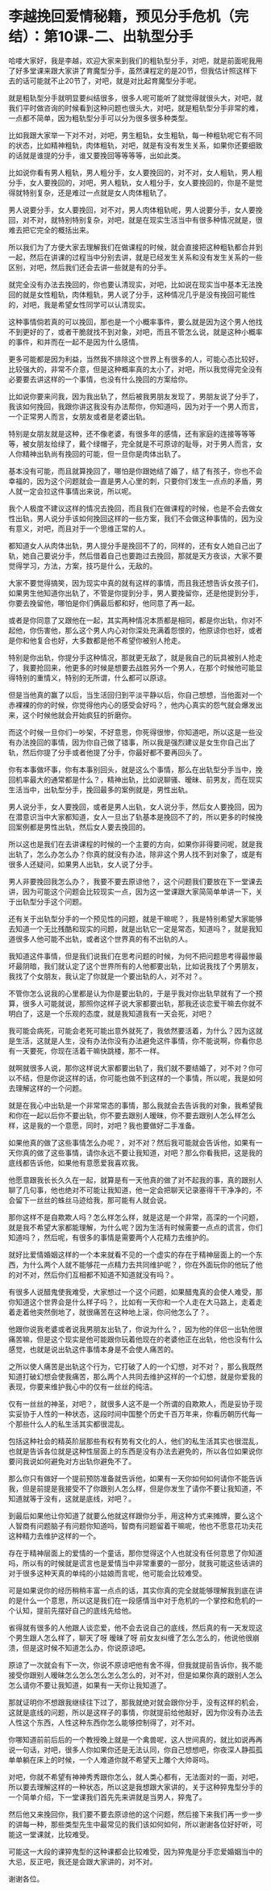 # 李越挽回爱情秘籍，预见分手危机（完结）：第10课-二、出轨型分手

哈喽大家好，我是李越，欢迎大家来到我们的粗轨型分手，对吧，就是前面呢我用了好多堂课来跟大家讲了育魔型分手，虽然课程定的是20节，但我估计照这样下去的话可能就不止20节了，对吧，就是对比起育魔型分手呢。

就是粗轨型分手就明显要纠结很多，很多人呢可能听了就觉得就很头大，对吧，就我们平时做咨询的时候看到这种问题也很头大，对吧，就是粗轨型分手非常的难，一点都不简单，因为粗轨型分手可以分为很多很多种类型。

比如我跟大家举一下对不对，对吧，男生粗轨，女生粗轨，每一种粗轨呢它有不同的状态，比如精神粗轨，肉体粗轨，对吧，就是有没有发生关系，如果你还要细致的话就是谁提的分手，谁又要挽回等等等等，出如此类。

比如说你看有男人粗轨，男人粗分手，女人要挽回的，对不对，女人粗轨，男人粗分手，女人要挽回的，对吧，男人粗轨，女人粗分手，女人要挽回的，你是不是觉得就特别复杂，还是难过一点就是女人肉体粗轨了。

男人说要分手，女人要挽回，对不对，男人肉体粗轨呢，男人说要分手，女人要挽回，对不对，就特别特别复杂，对吧，就是在现实生活当中有很多种情况就是，很难去把它完全的概括出来。

所以我们为了方便大家去理解我们在做课程的时候，就会直接把这种粗轨都合并到一起，然后在讲课的过程当中分别去讲，就是已经发生关系和没有发生关系的一些区别，对吧，然后我们还会去讲一些就是有的分手。

就完全没有办法去挽回的，你也要认清现实，对吧，比如说在现实当中基本无法挽回的就是女性粗轨，肉体粗轨，男人说了分手，这种情况几乎是没有挽回可能性的，对吧，我是希望女性同学可以认清现实。

这种事情倘若真的可以挽回，那也是一个小概率事件，要么就是因为这个男人他找不到更好的了，或者干脆就找不到对象，对吧，而且不管怎么说，就是这种小概率的事件，和并而在一起不是因为什么感情。

更多可能都是因为利益，当然我不排除这个世界上有很多的人，可能心态比较好，比较强大的，非常不介意，但是这种概率真的太小了，对吧，所以我觉得完全没有必要要去讲这样的一个事情，也没有什么挽回的方案给你。

比如说你要来问我，因为我出轨了，然后被我男朋友发现了，男朋友说了分手了，我该如何挽回，我跟你讲这我没有办法帮你，你知道吗，因为对于一个男人而言，一个正常男人而言，女朋友或者是老婆出轨。

特别是女朋友就是这种，还不像老婆，有很多年的感情，还有家庭的连接等等等等，被女朋友给绿了，戴个绿帽子，完全就是不可原谅的耻辱，对于男人而言，女人你精神出轨尚有挽回的可能，但一旦你是肉体出轨了。

基本没有可能，而且就算挽回了，哪怕是你跟她结了婚了，结了有孩子，你也不会幸福的，因为这个问题就会一直是男人心里的刺，只要你们发生一点点的矛盾，男人就一定会拉这件事情出来说，所以呢。

我个人极度不建议这样的情况去挽回，而且我们在做课程的时候，也是不会去做女性出轨，男人说分手该如何挽回这样的一些方案，我们不会做这种事情的，因为没有意义，对吧，而且对于一个思维正常的人。

都知道女人从肉体出轨，男人提分手是挽回不了的，同样的，还有女人她自己出了轨，她自己要说分手，然后借着自己也要跑过去挽回，那就是天方夜谈，大家不要觉得学习，方法，方案，技巧是什么，无敌的。

大家不要觉得搞笑，因为现实中真的就有这样的事情，而且我还想告诉女孩子们，如果男生他知道你出轨了，不管是你提到分手，男人要挽留你，还是他提到分手，你要去挽留他，哪怕是你们俩最后都和好，他同意了再一起。

或者是你同意了又跟他在一起，其实两种情况本质都是相同，都是你出轨，你对不起他，你伤害他，那么这个男人内心对你深处充满着怨恨的，他原谅你也好，或者是你和他复合也好，大多数都是他不希望你被别人抢走。

特别是你出轨，你提分手这种情况，那就更无敌了，就是我自己的玩具被别人抢走了，我要抢回来，他更多的时候是想要去战胜另外一个男人，在那个时候他可能显得特别的重情义，特别的无所谓，什么都可以原谅。

但是当他真的赢了以后，当生活回归到平淡平静以后，你自己想想，当他面对一个赤裸裸的你的时候，你觉得他内心的感受会好吗？，他内心真实的怨气就会爆发出来，这个时候他就会开始疯狂的折磨你。

而这个时候一旦你们一吵架，不好意思，你死得很惨，你知道吧，所以这是一些没有办法挽回的事情，因为你自己做了错事，所以我是强烈建议是女生你自己出了轨，然后你提了分手或者他提了分手，你最好都不要再回头了。

你有本事做坏事，你有本事别回头，就是这么个事情，那么在出轨型分手当中，挽回机率最大的通常都是什么？，精神出轨，比如说聊骚、暧昧、前男友，而在现实生活当中，出轨型分手，挽回最多的案例就是，男性出轨。

男人说分手，女人要挽回，或者是男人出轨，女人说分手，然后女人要挽回，因为在潜意识当中大家都知道，女人一旦出了轨基本是挽回不了的，所以更多的时候挽回案例都是男性出轨，然后女人要去挽回的。

所以这也是我们在去讲课程的时候的一个主要的方向，如果你非得要问呢，就是我出轨了，怎么办怎么办？你真的就没有办法，除非这个男人找不到对象了，或是有很多人还疑问，如果男人出轨，女人说了分手。

男人非要挽回我怎么办？，我要不要去原谅他？，这个问题我们要放在下一堂课去讲，因为可能这个问题会比较现实一点，因为这一堂课跟大家简简单单讲一下，关于出轨型分手这个问题。

还有关于出轨型分手的一个预见性的问题，就是干嘛呢？，我是特别希望大家能够去知道一个无比残酷和现实的问题，就是出轨它一定是常态，知道吗？，就是我知道很多人他可能不出轨，或者这个世界真的有不出轨的人。

我知道这件事情，但是我们说我们在思考问题的时候，为何不把问题思考得最惨最坏最阴暗，我们就认定了这个世界所有的人他都要出轨，比如说我找了个男朋友，我找了个女朋友，我认定了你就是一个要出轨的人，对不对？。

不管你怎么说我的心里都是认为你是要出轨的，于是乎我对你出轨早就有了一个预算，很多人可能就说，那照你这样子说大家都要出轨，那我还谈恋爱干嘛去你就不明白了，这是一个乐观的态度，就是我知道我有一天会死，对吧？

我可能会病死，可能会老死可能出意外就死了，我依然要活着，为什么？因为这就是生活，这就是人生，没有办法你没有办法避免这件事情，你不能说啊，你看你总有一天要死，你现在活着干嘛快跳楼，那不一样。

就啊就很多人说，那你这样说大家都要出轨了，我们就不要结婚了，对不对？你可以不结，但是你说这样的话，你可能也做不到这样的一个事情，所以呢，我是如何去理解这样的一个问题。

就是在我心中出轨是一个非常常态的事情，那么我就会去告诉我的对象，我希望我和你在一起以后你不要出轨，你不要去跟别人暧昧，你不要去跟别人怎么样怎么样，这是我的一个意愿，同时，对吧？我也要做好二手准备。

如果他真的做了这些事情怎么办呢？，对不对？然后我可能就会告诉他，如果有一天你真的做了这些事情，请你永远不要让我知道，对吧？那么你看我把，这是我的底线都告诉他，如果他有意愿爱我喜欢我。

他愿意跟我长长久久在一起，就算是有一天他真的做了对不起我的事，真的跟别人聊了几句事，他也绝对不可能让我知道，他一定会把聊天记录塞得干干净净的，不会留下一丝丝的蛛丝马迹给我，那可能有人就会说。

那你这样不是自欺欺人吗？怎么样怎么样，就是这是一个非常，高深的一个问题，就是我不希望大家都能理解，为什么呢？因为生活有时候需要一点点的谎言，你们知道吗？，然后呢，有很多的事情是需要两个人花精力去维护的。

就好比爱情婚姻这样的一个本来就看不见的一个虚实的存在于精神层面上的一个东西，为什么两个人就不能够花一点精力去共同维护呢？，你在外面玩你的他玩了他的对不对，然后你们互相都不知道不知道就没有吗？。

有很多人说醋鬼使我难受，大家想过一个这个问题，如果醋鬼真的会使人难受，那你知道这个世界会是什么样子吗？，比如有一天你和一个人走在大马路上，走着走着走着他突然倒地了，就很痛苦在这种地上滚，你问他怎么了？。

他跟你说我老婆或者说我男朋友出轨了，你说为什么？，因为他的伴侣一出轨他很痛苦嘛，但是这个现实是他可能跟你玩着他现在的老婆他正在出轨，他也没有什么感觉，也就是说出轨这件事情本身是不会使人痛苦的。

之所以使人痛苦是出轨这个行为，它打破了人的一个幻想，对不对？，那么我既然知道打破幻想会使我痛苦，那么两个人共同去维护这样的一个幻想，就是你爱我的表现，你要来维护我心中的仅有一丝丝的纯洁。

仅有一丝丝的神圣，对吧？，就很多人这不是一个所谓的自欺欺人，而是妥协于现实妥协于人性的一种状态，这段时间中国整个历史千百万年来，你看历朝历代每一个那些什么人的私生活其实都很混乱。

包括这种社会的精英阶层那些有权有势有文化的人，他们的私生活其实也很混乱，也就是告诉各位就是这种性层面上的东西是没有办法去避免的，所以各位如果说你要问我说如何避免对方出轨你避免不了。

那么你只有做好一个提前预防准备就告诉他，如果有一天你如何如何请你不能告诉我，但是前提是我接受不了你跟别人怎么样，但是你发生了请你不要让我知道，不知道就等于没有，这就是底线，对吧？。

到最后如果他让你知道了就要么他就这样跟你分手，用这种方式来摊牌，要么这个人智商有问题脑子有问题你知道吗，智商有问题留着干嘛呢，他也不愿意花功夫花这种精力去维护这样的一个。

存在于精神层面上的爱情的一个童话，那你觉得这个人也就没有任何意思了你知道吗，所以有的时候就是谎言也是爱情当中非常重要的一部分，就我可能这些话讲的对于很多这种天真的单纯的小姑娘而言呢，他可能会比较难受。

可是如果说你的经历稍稍丰富一点点的话，其实你真的完全就能够理解我到底在讲的是什么一个意思，所以这是我们在一段感情当中对于危机的一个掌控和危机的一个认知，提前先摆好自己的底线先给他。

省得就有很多的人他跟人谈恋爱，他不会去说自己的底线，然后真的有一天发现这个男生跟人怎么样了，聊天了呀 暧昧了呀 前女友纠缠了怎么怎么的，他说他很崩溃，但是这时候不知道怎么办，你说原谅吧。

原谅了一次就会有下一次，你说不原谅吧他有舍不得，但我就提前告诉你，我不能接受你跟别人暧昧怎么怎么怎么怎么怎么的，对不对，但是如果你真的跟别人怎么怎么请你不要让我知道，如果有一天你让我知道了。

那就证明你不想跟我继续往下过了，那我就绝对就会跟你分手，没有这样的机会，这就是底线的问题，所以是这样子的事情，你就提前给他敲好，因为你没有办法去人性这个东西，人性这种东西你怎么能够控制得了，对不对。

你哪知道前前后后的一个教授晚上就是一个禽兽呢，这人世间真的，就比如说再再说一句话，对吧，很多人你如果你还是无法认同，你自己想想吧，你夜深人静孤孤单单躺在床上的时候，一个人难道你就不希望天上雕个大帅哥吗。

对吧，你就不希望有神神秀秀跟你怎么，就人类心都有，无法面对的一面，对吧，所以要去理解这样的一种状态，所以这是我想跟大家讲的，关于这种猝鬼型分手的一个简单介绍，下一堂课我们首先先来讲就是当男人，猝鬼了。

然后他又来挽回你，我们要不要去原谅他的这个问题，然后接下来我们再一步一步的讲每一种，那些类型先生中最常见的我们该如何如何，所以谢谢各位好好听，可能这一堂课就，比较难受。

可能这一大段的课猝鬼型的这种课都会比较难受，因为猝鬼是分手恋爱婚姻当中的大忌，反正吧，我还是会跟大家讲的，对不对。

谢谢各位。